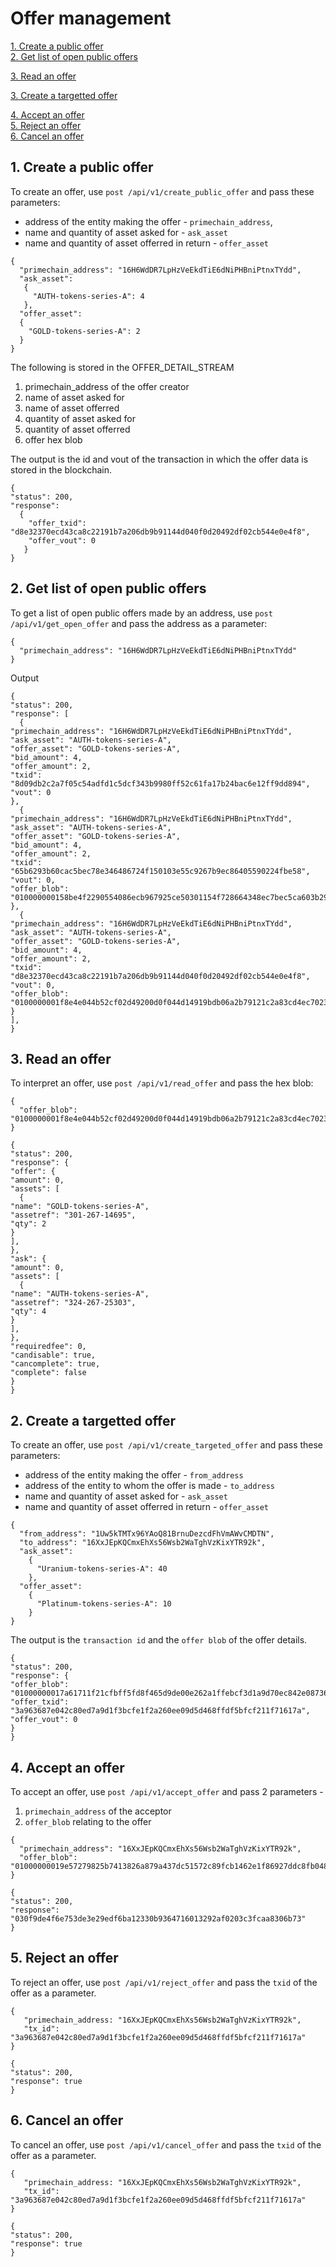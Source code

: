 # Offer management

[1. Create a public offer](#1-create-a-public-offer)   
[2. Get list of open public offers](#2-get-list-of-open-public-offers)   

[3. Read an offer](#3-read-an-offer)   

[3. Create a targetted offer](#2-create-a-targetted-offer)   

[4. Accept an offer](#4-accept-an-offer)   
[5. Reject an offer](#5-reject-an-offer)   
[6. Cancel an offer](#6-cancel-an-offer)   

## 1. Create a public offer
To create an offer, use `post /api/v1/create_public_offer` and pass these parameters:
* address of the entity making the offer - `primechain_address`, 
* name and quantity of asset asked for - `ask_asset` 
* name and quantity of asset offerred in return - `offer_asset`
```
{
  "primechain_address": "16H6WdDR7LpHzVeEkdTiE6dNiPHBniPtnxTYdd",
  "ask_asset": 
   {
     "AUTH-tokens-series-A": 4
   },
  "offer_asset": 
  {
    "GOLD-tokens-series-A": 2
  }
}
```
The following is stored in the OFFER_DETAIL_STREAM   
1. primechain_address of the offer creator
2. name of asset asked for
3. name of asset offerred
4. quantity of asset asked for
5. quantity of asset offerred
6. offer hex blob

The output is the id and vout of the transaction in which the offer data is stored in the blockchain.
```
{
"status": 200,
"response": 
  {
    "offer_txid": "d8e32370ecd43ca8c22191b7a206db9b91144d040f0d20492df02cb544e0e4f8",
    "offer_vout": 0
   }
}
```

## 2. Get list of open public offers
To get a list of open public offers made by an address, use `post /api/v1/get_open_offer` and pass the address as a  parameter:
```
{
  "primechain_address": "16H6WdDR7LpHzVeEkdTiE6dNiPHBniPtnxTYdd"
}
```
Output
```
{
"status": 200,
"response": [
  {
"primechain_address": "16H6WdDR7LpHzVeEkdTiE6dNiPHBniPtnxTYdd",
"ask_asset": "AUTH-tokens-series-A",
"offer_asset": "GOLD-tokens-series-A",
"bid_amount": 4,
"offer_amount": 2,
"txid": "8d09db2c2a7f05c54adfd1c5dcf343b9980ff52c61fa17b24bac6e12ff9dd894",
"vout": 0
},
  {
"primechain_address": "16H6WdDR7LpHzVeEkdTiE6dNiPHBniPtnxTYdd",
"ask_asset": "AUTH-tokens-series-A",
"offer_asset": "GOLD-tokens-series-A",
"bid_amount": 4,
"offer_amount": 2,
"txid": "65b6293b60cac5bec78e346486724f150103e55c9267b9ec86405590224fbe58",
"vout": 0,
"offer_blob": "010000000158be4f2290554086ecb967925ce50301154f728664348ec7bec5ca603b29b665000000006a473044022018726f00fad05632a1f2d72718d4e276c018a5196c47dc936167c7d1cedcb544022062678becdca71459438983490ef400e6a974d7597fe56135cfb3b0c54e7e6e28832103ab7548d8c3148110f595453ac491dfe45d271c92b88d0cfdd26b41eaa7bfbaa0ffffffff0100000000000000003776a914270c3ebee9d184df26275424af915236f51afddf88ac1c73706b71e77f0bebe4bd86bf4b6a225bb41c62d704000000000000007500000000"
},
  {
"primechain_address": "16H6WdDR7LpHzVeEkdTiE6dNiPHBniPtnxTYdd",
"ask_asset": "AUTH-tokens-series-A",
"offer_asset": "GOLD-tokens-series-A",
"bid_amount": 4,
"offer_amount": 2,
"txid": "d8e32370ecd43ca8c22191b7a206db9b91144d040f0d20492df02cb544e0e4f8",
"vout": 0,
"offer_blob": "0100000001f8e4e044b52cf02d49200d0f044d14919bdb06a2b79121c2a83cd4ec7023e3d800000000694630430220024cd963ec869126c15611ae168f39f4bfdcd507a8d7e3738d0792e5f9ae09b6021f236f20aca9966fde2fd7ec9c0046585d42901cff7d7e3676729a4e0dc69dbd832103ab7548d8c3148110f595453ac491dfe45d271c92b88d0cfdd26b41eaa7bfbaa0ffffffff0100000000000000003776a914270c3ebee9d184df26275424af915236f51afddf88ac1c73706b71e77f0bebe4bd86bf4b6a225bb41c62d704000000000000007500000000"
}
],
}
```

## 3. Read an offer
To interpret an offer, use `post /api/v1/read_offer` and pass the hex blob:
```
{
  "offer_blob": "0100000001f8e4e044b52cf02d49200d0f044d14919bdb06a2b79121c2a83cd4ec7023e3d800000000694630430220024cd963ec869126c15611ae168f39f4bfdcd507a8d7e3738d0792e5f9ae09b6021f236f20aca9966fde2fd7ec9c0046585d42901cff7d7e3676729a4e0dc69dbd832103ab7548d8c3148110f595453ac491dfe45d271c92b88d0cfdd26b41eaa7bfbaa0ffffffff0100000000000000003776a914270c3ebee9d184df26275424af915236f51afddf88ac1c73706b71e77f0bebe4bd86bf4b6a225bb41c62d704000000000000007500000000"
}
```
```
{
"status": 200,
"response": {
"offer": {
"amount": 0,
"assets": [
  {
"name": "GOLD-tokens-series-A",
"assetref": "301-267-14695",
"qty": 2
}
],
},
"ask": {
"amount": 0,
"assets": [
  {
"name": "AUTH-tokens-series-A",
"assetref": "324-267-25303",
"qty": 4
}
],
},
"requiredfee": 0,
"candisable": true,
"cancomplete": true,
"complete": false
}
}
```

## 2. Create a targetted offer
To create an offer, use `post /api/v1/create_targeted_offer` and pass these parameters:
* address of the entity making the offer - `from_address`   
* address of the entity to whom the offer is made - `to_address`   
* name and quantity of asset asked for - `ask_asset` 
* name and quantity of asset offerred in return - `offer_asset`
```
{
  "from_address": "1Uw5kTMTx96YAoQ81BrnuDezcdFhVmAWvCMDTN",
  "to_address": "16XxJEpKQCmxEhXs56Wsb2WaTghVzKixYTR92k",
  "ask_asset": 
    {
      "Uranium-tokens-series-A": 40
    },
  "offer_asset": 
    {
      "Platinum-tokens-series-A": 10
    }
}
```
The output is the `transaction id` and the `offer blob` of the offer details.
```
{
"status": 200,
"response": {
"offer_blob": "01000000017a61711f21cfbff5fd8f465d9de00e262a1ffebcf3d1a9d70ec842e08736963a000000006b483045022100871b3625760bbaad16c376bc082d93aac98393eebf9560293214d98ffd8b29ad0220172131642087078977c4c5c6c68b8178a0903219a6210cdc5e07c3e9bae9ea16832102be496ef6b719a8bf9f472fa778e490fc4dcbc333d133634a323c140a975244bdffffffff0100000000000000003776a914ceab8b6fd5876940500dc9e6e9e402b0424c34c888ac1c73706b712ca4a239e8175078e715648b47a58b4328000000000000007500000000",
"offer_txid": "3a963687e042c80ed7a9d1f3bcfe1f2a260ee09d5d468ffdf5bfcf211f71617a",
"offer_vout": 0
}
}
```


## 4. Accept an offer
To accept an offer, use `post /api/v1/accept_offer` and pass 2 parameters - 
1. `primechain_address` of the acceptor   
2. `offer_blob` relating to the offer   
```
{
  "primechain_address": "16XxJEpKQCmxEhXs56Wsb2WaTghVzKixYTR92k",
  "offer_blob": "01000000019e57279825b7413826a879a437dc51572c89fcb1462e1f86927ddc8fb0485ad4000000006a4730440220282026f991b7f46dde67e4ae72b4e838e955cc538cbcbcc2cdf3f44ad20c04f10220777e5ed8178b1c542a4a044a9d3446d304f5df54ebd5f98c416d3cbd80adb79a832102be496ef6b719a8bf9f472fa778e490fc4dcbc333d133634a323c140a975244bdffffffff0100000000000000003776a914ceab8b6fd5876940500dc9e6e9e402b0424c34c888ac1c73706b712ca4a239e8175078e715648b47a58b4328000000000000007500000000"
}
```
```
{
"status": 200,
"response": "030f9de4f6e753de3e29edf6ba12330b9364716013292af0203c3fcaa8306b73"
}
```

## 5. Reject an offer
To reject an offer, use `post /api/v1/reject_offer` and pass the `txid` of the offer as a parameter.
```
{
   "primechain_address: "16XxJEpKQCmxEhXs56Wsb2WaTghVzKixYTR92k",
   "tx_id": "3a963687e042c80ed7a9d1f3bcfe1f2a260ee09d5d468ffdf5bfcf211f71617a"
}
```
```
{
"status": 200,
"response": true
}
```

## 6. Cancel an offer
To cancel an offer, use `post /api/v1/cancel_offer` and pass the `txid` of the offer as a parameter.
```
{
   "primechain_address: "16XxJEpKQCmxEhXs56Wsb2WaTghVzKixYTR92k",
   "tx_id": "3a963687e042c80ed7a9d1f3bcfe1f2a260ee09d5d468ffdf5bfcf211f71617a"
}
```
```
{
"status": 200,
"response": true
}
```
